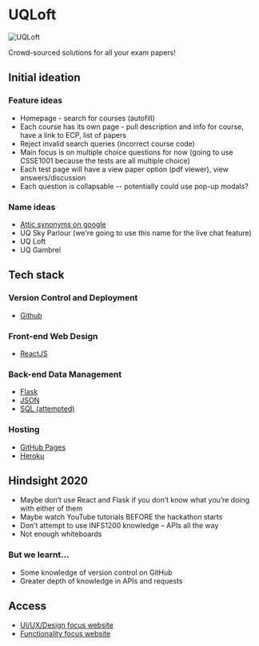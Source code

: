 # UQLoft

<img src="https://github.com/LimaoC/UQLoft/blob/master/mock-ups/UQLoft_Banner.png" alt="UQLoft"/>

Crowd-sourced solutions for all your exam papers!

## Initial ideation
### Feature ideas
- Homepage - search for courses (autofill)
- Each course has its own page - pull description and info for course, have a link to ECP, list of papers
- Reject invalid search queries (incorrect course code)
- Main focus is on multiple choice questions for now (going to use CSSE1001 because the tests are all multiple choice)
- Each test page will have a view paper option (pdf viewer), view answers/discussion
- Each question is collapsable -- potentially could use pop-up modals?
### Name ideas
- [Attic synonyms on google](https://www.google.com/search?q=attic+synonym)
- UQ Sky Parlour (we're going to use this name for the live chat feature)
- UQ Loft
- UQ Gambrel

## Tech stack
### Version Control and Deployment
- [Github](https://github.com)
### Front-end Web Design
- [ReactJS](https://reactjs.org/)
### Back-end Data Management
- [Flask](https://flask.palletsprojects.com/en/2.0.x/)
- [JSON](https://www.json.org/json-en.html)
- [SQL (attempted)](https://en.wikipedia.org/wiki/SQL)
### Hosting
- [GitHub Pages](https://pages.github.com/)
- [Heroku](https://heroku.com/)

## Hindsight 2020
- Maybe don’t use React and Flask if you don’t know what you’re doing with either of them
- Maybe watch YouTube tutorials BEFORE the hackathon starts
- Don’t attempt to use INFS1200 knowledge – APIs all the way
- Not enough whiteboards
### But we learnt...
- Some knowledge of version control on GitHub
- Greater depth of knowledge in APIs and requests


## Access
- [UI/UX/Design focus website](https://limaoc.github.io/UQLoft/)
- [Functionality focus website](https://uq-loft.herokuapp.com/)
